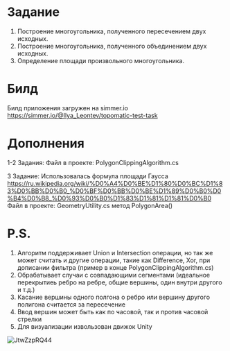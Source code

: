 # Задание
1. Построение многоугольника, полученного пересечением двух исходных. 
2. Построение многоугольника, полученного объединением двух исходных. 
3. Определение площади произвольного многоугольника.

# Билд
Билд приложения загружен на simmer.io
https://simmer.io/@Ilya_Leontev/topomatic-test-task

# Дополнения
1-2 Задания: 
Файл в проекте: PolygonClippingAlgorithm.cs

3 Задание: Использовалась формула площади Гаусса
https://ru.wikipedia.org/wiki/%D0%A4%D0%BE%D1%80%D0%BC%D1%83%D0%BB%D0%B0_%D0%BF%D0%BB%D0%BE%D1%89%D0%B0%D0%B4%D0%B8_%D0%93%D0%B0%D1%83%D1%81%D1%81%D0%B0
Файл в проекте: GeometryUtility.cs метод PolygonArea()

# P.S.
1. Алгоритм поддерживает Union и Intersection операции, но так же может считать и другие операции, такие как Difference, Xor, при дописании фильтра (пример в конце PolygonClippingAlgorithm.cs)
2. Обрабатывает случаи с совпадающими сегментами (идеальное перекрытиеь ребро на ребре, общие вершины, один внутри другого и т.д.)
3. Касание вершины одного полгона о ребро или вершину другого полигона считается за пересечение
4. Ввод вершин может быть как по часовой, так и против часовой стрелки
5. Для визуализации извользован движок Unity


![JtwZzpRQ44](https://github.com/neerex/Topomatic-Test-Task/assets/48661254/408d837d-c20c-406f-8623-8d34b6d20094)
